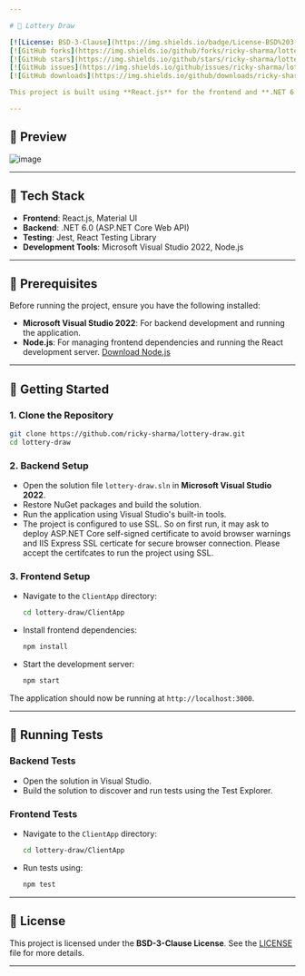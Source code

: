 ```yaml
---

# 🎰 Lottery Draw

[![License: BSD-3-Clause](https://img.shields.io/badge/License-BSD%203--Clause-blue.svg)](https://opensource.org/licenses/BSD-3-Clause)
[![GitHub forks](https://img.shields.io/github/forks/ricky-sharma/lottery-draw?style=social)](https://github.com/ricky-sharma/lottery-draw/network/members)
[![GitHub stars](https://img.shields.io/github/stars/ricky-sharma/lottery-draw?style=social)](https://github.com/ricky-sharma/lottery-draw/stargazers)
[![GitHub issues](https://img.shields.io/github/issues/ricky-sharma/lottery-draw)](https://github.com/ricky-sharma/lottery-draw/issues)
[![GitHub downloads](https://img.shields.io/github/downloads/ricky-sharma/lottery-draw/total)](https://github.com/ricky-sharma/lottery-draw/releases)

This project is built using **React.js** for the frontend and **.NET 6.0** for the backend, providing a seamless and interactive user experience.

---
```


## 📸 Preview

![image](https://user-images.githubusercontent.com/61348196/202344519-556ecfc9-b8ce-4e9b-b1a5-3ce27e5ebad5.png)

---

## 🧩 Tech Stack

* **Frontend**: React.js, Material UI
* **Backend**: .NET 6.0 (ASP.NET Core Web API)
* **Testing**: Jest, React Testing Library
* **Development Tools**: Microsoft Visual Studio 2022, Node.js

---

## 🔧 Prerequisites

Before running the project, ensure you have the following installed:

* **Microsoft Visual Studio 2022**: For backend development and running the application.
* **Node.js**: For managing frontend dependencies and running the React development server. [Download Node.js](https://nodejs.org/en/download/)

---

## 🚀 Getting Started

### 1. Clone the Repository

```bash
git clone https://github.com/ricky-sharma/lottery-draw.git
cd lottery-draw
```

### 2. Backend Setup

* Open the solution file `lottery-draw.sln` in **Microsoft Visual Studio 2022**.
* Restore NuGet packages and build the solution.
* Run the application using Visual Studio's built-in tools.
* The project is configured to use SSL. So on first run, it may ask to deploy ASP.NET Core self-signed certificate to avoid browser warnings and IIS Express SSL certicate for secure browser connection. Please accept the certifcates to run the project using SSL.

### 3. Frontend Setup

* Navigate to the `ClientApp` directory:

  ```bash
  cd lottery-draw/ClientApp
  ```

* Install frontend dependencies:

  ```bash
  npm install
  ```

* Start the development server:

  ```bash
  npm start
  ```

The application should now be running at `http://localhost:3000`.

---

## 🧪 Running Tests

### Backend Tests

* Open the solution in Visual Studio.
* Build the solution to discover and run tests using the Test Explorer.

### Frontend Tests

* Navigate to the `ClientApp` directory:

  ```bash
  cd lottery-draw/ClientApp
  ```

* Run tests using:

  ```bash
  npm test
  ```

---

## 📄 License

This project is licensed under the **BSD-3-Clause License**. See the [LICENSE](https://github.com/ricky-sharma/lottery-draw/blob/master/LICENSE) file for more details.

---


